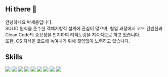 ## Hi there 👋
안녕하세요 박세용입니다. <br>
SOLID 원칙을 준수한 객체지향적 설계에 관심이 많으며, 협업 과정에서 코드 컨벤션과 Clean Code의 중요성을 인지하여 리팩토링을 지속적으로 하고 있습니다. <br>
또한,  CS 지식을 코드에 녹여내기 위해 끊임없이 노력하고 있습니다.

## Skills
<div>
  <img src="https://img.shields.io/badge/Docker-2496ED?style=flat-square&logo=Docker&logoColor=white"/>
  <img src="https://img.shields.io/badge/Android Studio-3DDC84?style=flat-square&logo=Android Studio&logoColor=white"/>
  <img src="https://img.shields.io/badge/Amazon AWS-232F3E?style=flat-square&logo=amazonaws&logoColor=white"/>
  <img src="https://img.shields.io/badge/Git-F05032?style=flat-square&logo=git&logoColor=white"/>
  <img src="https://img.shields.io/badge/java-007396?style=flat-square&logo=java&logoColor=white"/>
  <img src="https://img.shields.io/badge/MariaDB-003545?style=flat-square&logo=mariaDB&logoColor=white"/>
  <img src="https://img.shields.io/badge/MySQL-4479A1?style=flat-square&logo=MySQL&logoColor=white"/>
  <img src="https://img.shields.io/badge/Postman-FF6C37?style=flat-square&logo=Postman&logoColor=white"/>
  <img src="https://img.shields.io/badge/Spring-6DB33F?style=flat-square&logo=Spring&logoColor=white"/>
</div>
